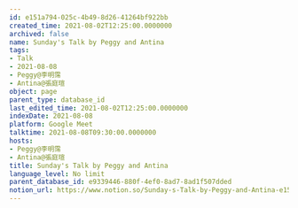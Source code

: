 ```yaml
---
id: e151a794-025c-4b49-8d26-41264bf922bb
created_time: 2021-08-02T12:25:00.0000000
archived: false
name: Sunday's Talk by Peggy and Antina
tags:
- Talk
- 2021-08-08
- Peggy@李明霈
- Antina@張庭瑄
object: page
parent_type: database_id
last_edited_time: 2021-08-02T12:25:00.0000000
indexDate: 2021-08-08
platform: Google Meet
talktime: 2021-08-08T09:30:00.0000000
hosts:
- Peggy@李明霈
- Antina@張庭瑄
title: Sunday's Talk by Peggy and Antina
language_level: No limit
parent_database_id: e9339446-880f-4ef0-8ad7-8ad1f507dded
notion_url: https://www.notion.so/Sunday-s-Talk-by-Peggy-and-Antina-e151a794025c4b498d2641264bf922bb
---
```







